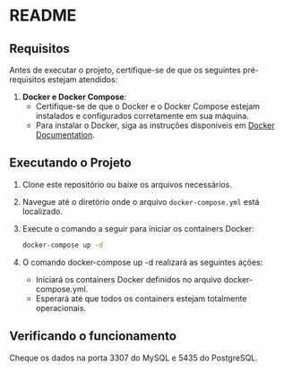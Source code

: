 # README

## Requisitos

Antes de executar o projeto, certifique-se de que os seguintes pré-requisitos estejam atendidos:

1. **Docker e Docker Compose**:
   - Certifique-se de que o Docker e o Docker Compose estejam instalados e configurados corretamente em sua máquina.
   - Para instalar o Docker, siga as instruções disponíveis em [Docker Documentation](https://docs.docker.com/get-docker/).

## Executando o Projeto

1. Clone este repositório ou baixe os arquivos necessários.

2. Navegue até o diretório onde o arquivo `docker-compose.yml` está localizado.

3. Execute o comando a seguir para iniciar os containers Docker:

   ```sh
   docker-compose up -d
   ```

4. O comando docker-compose up -d realizará as seguintes ações:

   - Iniciará os containers Docker definidos no arquivo docker-compose.yml.
   - Esperará até que todos os containers estejam totalmente operacionais.

## Verificando o funcionamento

Cheque os dados na porta 3307 do MySQL e 5435 do PostgreSQL.
